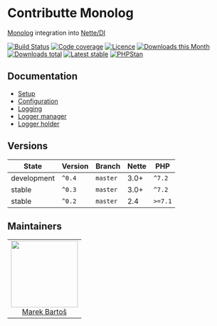 # Contributte Monolog

[Monolog](https://github.com/Seldaek/monolog/) integration into [Nette/DI](https://github.com/nette/di)

[![Build Status](https://img.shields.io/travis/contributte/monolog.svg?style=flat-square)](https://travis-ci.org/contributte/monolog)
[![Code coverage](https://img.shields.io/coveralls/contributte/monolog.svg?style=flat-square)](https://coveralls.io/r/contributte/monolog)
[![Licence](https://img.shields.io/packagist/l/contributte/monolog.svg?style=flat-square)](https://packagist.org/packages/contributte/monolog)
[![Downloads this Month](https://img.shields.io/packagist/dm/contributte/monolog.svg?style=flat-square)](https://packagist.org/packages/contributte/monolog)
[![Downloads total](https://img.shields.io/packagist/dt/contributte/monolog.svg?style=flat-square)](https://packagist.org/packages/contributte/monolog)
[![Latest stable](https://img.shields.io/packagist/v/contributte/monolog.svg?style=flat-square)](https://packagist.org/packages/contributte/monolog)
[![PHPStan](https://img.shields.io/badge/PHPStan-enabled-brightgreen.svg?style=flat-square)](https://github.com/phpstan/phpstan)

## Documentation

- [Setup](.docs/README.md#setup)
- [Configuration](.docs/README.md#configuration)
- [Logging](.docs/README.md#logging)
- [Logger manager](.docs/README.md#loggermanager)
- [Logger holder](.docs/README.md#loggerholder)

## Versions

| State       | Version | Branch   | Nette | PHP     |
|-------------|---------|----------|-------|---------|
| development | `^0.4`  | `master` | 3.0+  | `^7.2`  |
| stable      | `^0.3`  | `master` | 3.0+  | `^7.2`  |
| stable      | `^0.2`  | `master` | 2.4   | `>=7.1` |


## Maintainers

<table>
  <tbody>
    <tr>
      <td align="center">
        <a href="https://github.com/mabar">
            <img width="150" height="150" src="https://avatars0.githubusercontent.com/u/20974277?s=150&v=4">
        </a>
        </br>
        <a href="https://github.com/mabar">Marek Bartoš</a>
      </td>
    </tr>
  </tbody>
</table>
